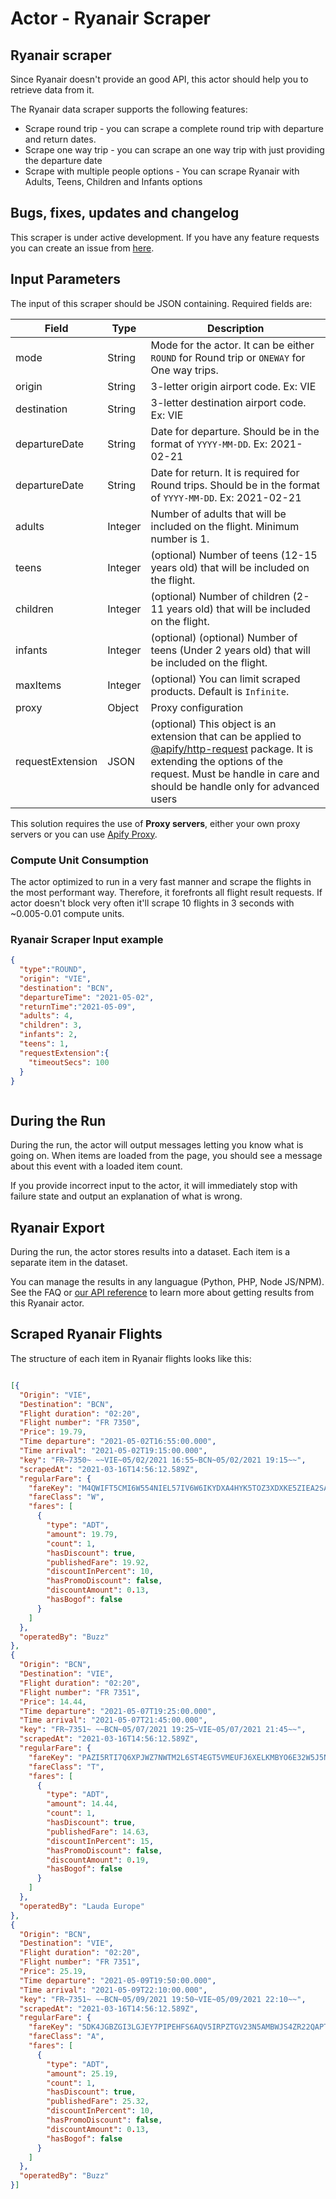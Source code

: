 # Actor - Ryanair Scraper

## Ryanair scraper

Since Ryanair doesn't provide an good API, this actor should help you to retrieve data from it.

The Ryanair data scraper supports the following features:

- Scrape round trip - you can scrape a complete round trip with departure and return dates.
- Scrape one way trip - you can scrape an one way trip with just providing the departure date
- Scrape with multiple people options - You can scrape Ryanair with Adults, Teens, Children and Infants options


## Bugs, fixes, updates and changelog
This scraper is under active development. If you have any feature requests you can create an issue from [here](https://github.com/tugkan/ryanair-scraper/issues).

## Input Parameters

The input of this scraper should be JSON containing. Required fields are:

| Field | Type | Description |
| ----- | ---- | ----------- |
| mode | String | Mode for the actor. It can be either `ROUND` for Round trip or `ONEWAY` for One way trips. |
| origin | String | 3-letter origin airport code. Ex: VIE |
| destination | String | 3-letter destination airport code. Ex: VIE |
| departureDate | String | Date for departure. Should be in the format of `YYYY-MM-DD`. Ex: 2021-02-21 |
| departureDate | String | Date for return. It is required for Round trips. Should be in the format of `YYYY-MM-DD`. Ex: 2021-02-21 |
| adults | Integer | Number of adults that will be included on the flight. Minimum number is 1. |
| teens | Integer | (optional) Number of teens (12-15 years old) that will be included on the flight. |
| children | Integer | (optional) Number of children (2-11 years old) that will be included on the flight. |
| infants | Integer | (optional)  (optional) Number of teens (Under 2 years old) that will be included on the flight. |
| maxItems | Integer | (optional) You can limit scraped products. Default is `Infinite`.|
| proxy | Object | Proxy configuration |
| requestExtension | JSON | (optional) This object is an extension that can be applied to [@apify/http-request](https://www.npmjs.com/package/@apify/http-request) package. It is extending the options of the request. Must be handle in care and should be handle only for advanced users|
This solution requires the use of **Proxy servers**, either your own proxy servers or you can use <a href="https://www.apify.com/docs/proxy">Apify Proxy</a>.

### Compute Unit Consumption
The actor optimized to run in a very fast manner and scrape the flights in the most performant way. Therefore, it forefronts all flight result requests. If actor doesn't block very often it'll scrape 10 flights in 3 seconds with ~0.005-0.01 compute units.

### Ryanair Scraper Input example
```json
{
  "type":"ROUND",
  "origin": "VIE",
  "destination": "BCN",
  "departureTime": "2021-05-02",
  "returnTime":"2021-05-09",
  "adults": 4,
  "children": 3,
  "infants": 2,
  "teens": 1,
  "requestExtension":{
    "timeoutSecs": 100
  }
}



```

## During the Run

During the run, the actor will output messages letting you know what is going on.
When items are loaded from the page, you should see a message about this event with a loaded item count.

If you provide incorrect input to the actor, it will immediately stop with failure state and output an explanation of what is wrong.

## Ryanair Export

During the run, the actor stores results into a dataset. Each item is a separate item in the dataset.

You can manage the results in any languague (Python, PHP, Node JS/NPM). See the FAQ or <a href="https://www.apify.com/docs/api" target="blank">our API reference</a> to learn more about getting results from this Ryanair actor.

## Scraped Ryanair Flights
The structure of each item in Ryanair flights looks like this:

```json

[{
  "Origin": "VIE",
  "Destination": "BCN",
  "Flight duration": "02:20",
  "Flight number": "FR 7350",
  "Price": 19.79,
  "Time departure": "2021-05-02T16:55:00.000",
  "Time arrival": "2021-05-02T19:15:00.000",
  "key": "FR~7350~ ~~VIE~05/02/2021 16:55~BCN~05/02/2021 19:15~~",
  "scrapedAt": "2021-03-16T14:56:12.589Z",
  "regularFare": {
    "fareKey": "M4QWIFT5CMI6W554NIEL57IV6W6IKYDXA4HYK5TOZ3XDXKE5ZIEA2SAQMZI2ZHAVJRZE6PNUMMZ7KMWOLDIQQQ2HHNXOWJLJHJDQHLHLCGLC7XXCR37MU4LSLJKSBC3IISWCP5UWXAKWP2URYKOW6SL6RD5PP5C6G2LVCIRMU52U5OPUZ566RWCNU6MZGWKZO3STLR4N5MEEY",
    "fareClass": "W",
    "fares": [
      {
        "type": "ADT",
        "amount": 19.79,
        "count": 1,
        "hasDiscount": true,
        "publishedFare": 19.92,
        "discountInPercent": 10,
        "hasPromoDiscount": false,
        "discountAmount": 0.13,
        "hasBogof": false
      }
    ]
  },
  "operatedBy": "Buzz"
},
{
  "Origin": "BCN",
  "Destination": "VIE",
  "Flight duration": "02:20",
  "Flight number": "FR 7351",
  "Price": 14.44,
  "Time departure": "2021-05-07T19:25:00.000",
  "Time arrival": "2021-05-07T21:45:00.000",
  "key": "FR~7351~ ~~BCN~05/07/2021 19:25~VIE~05/07/2021 21:45~~",
  "scrapedAt": "2021-03-16T14:56:12.589Z",
  "regularFare": {
    "fareKey": "PAZI5RTI7Q6XPJWZ7NWTM2L6ST4EGT5VMEUFJ6XELKMBYO6E32W5J5N7O4Q5CLXR5CGRECNSKTZTI4RKRXUINENX2PFLTWHHXJLAH7T6GXNF4TXMHSLS4XQPUMFFXA2R4HAIMVIEEALOODFNPIWICPXWWWM4NH3WFFECKOB6BG3EM5EO2FZRAG5I74AY26PWUQSTRWRZSY3TS",
    "fareClass": "T",
    "fares": [
      {
        "type": "ADT",
        "amount": 14.44,
        "count": 1,
        "hasDiscount": true,
        "publishedFare": 14.63,
        "discountInPercent": 15,
        "hasPromoDiscount": false,
        "discountAmount": 0.19,
        "hasBogof": false
      }
    ]
  },
  "operatedBy": "Lauda Europe"
},
{
  "Origin": "BCN",
  "Destination": "VIE",
  "Flight duration": "02:20",
  "Flight number": "FR 7351",
  "Price": 25.19,
  "Time departure": "2021-05-09T19:50:00.000",
  "Time arrival": "2021-05-09T22:10:00.000",
  "key": "FR~7351~ ~~BCN~05/09/2021 19:50~VIE~05/09/2021 22:10~~",
  "scrapedAt": "2021-03-16T14:56:12.589Z",
  "regularFare": {
    "fareKey": "5DK4JGBZGI3LGJEY7PIPEHFS6AQV5IRPZTGV23N5AMBWJS4ZR22QAPTVTCGN24WMRSPLJGWCHJGIFLZQRXINUUEMCZX4Z5UPWN3RSKZ3R24BNFBGZIKWCFZWXI7IFPO3QDXJPS65E5E4I73IQHMLKGVT7PQ76AJUUPEK33SNLF5NNIMK3M5QCPFUJN3XP6KYFPJX3SC5IYATO",
    "fareClass": "A",
    "fares": [
      {
        "type": "ADT",
        "amount": 25.19,
        "count": 1,
        "hasDiscount": true,
        "publishedFare": 25.32,
        "discountInPercent": 10,
        "hasPromoDiscount": false,
        "discountAmount": 0.13,
        "hasBogof": false
      }
    ]
  },
  "operatedBy": "Buzz"
}]

```
